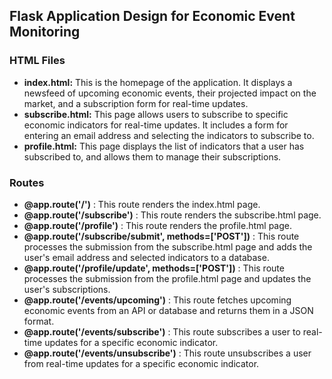 ## Flask Application Design for Economic Event Monitoring

### HTML Files

- **index.html:** This is the homepage of the application. It displays a newsfeed of upcoming economic events, their projected impact on the market, and a subscription form for real-time updates.
- **subscribe.html:** This page allows users to subscribe to specific economic indicators for real-time updates. It includes a form for entering an email address and selecting the indicators to subscribe to.
- **profile.html:** This page displays the list of indicators that a user has subscribed to, and allows them to manage their subscriptions.

### Routes

- **@app.route('/')** : This route renders the index.html page.
- **@app.route('/subscribe')** : This route renders the subscribe.html page.
- **@app.route('/profile')** : This route renders the profile.html page.
- **@app.route('/subscribe/submit', methods=['POST'])** : This route processes the submission from the subscribe.html page and adds the user's email address and selected indicators to a database.
- **@app.route('/profile/update', methods=['POST'])** : This route processes the submission from the profile.html page and updates the user's subscriptions.
- **@app.route('/events/upcoming')** : This route fetches upcoming economic events from an API or database and returns them in a JSON format.
- **@app.route('/events/subscribe')** : This route subscribes a user to real-time updates for a specific economic indicator.
- **@app.route('/events/unsubscribe')** : This route unsubscribes a user from real-time updates for a specific economic indicator.